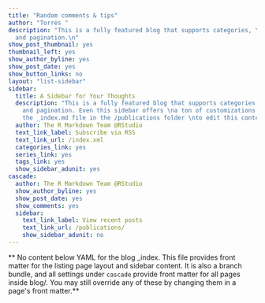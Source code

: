 ```yaml
---
title: "Random comments & tips"
author: "Torres "
description: "This is a fully featured blog that supports categories, \ntags, series,
  and pagination.\n"
show_post_thumbnail: yes
thumbnail_left: yes
show_author_byline: yes
show_post_date: yes
show_button_links: no
layout: "list-sidebar"
sidebar:
  title: A Sidebar for Your Thoughts
  description: "This is a fully featured blog that supports categories,\ntags, series,
    and pagination. Even this sidebar offers \na ton of customizations.\n\nCheck out
    the _index.md file in the /publications folder \nto edit this content. \n"
  author: The R Markdown Team @RStudio
  text_link_label: Subscribe via RSS
  text_link_url: /index.xml
  categories_link: yes
  series_link: yes
  tags_link: yes
  show_sidebar_adunit: yes
cascade:
  author: The R Markdown Team @RStudio
  show_author_byline: yes
  show_post_date: yes
  show_comments: yes
  sidebar:
    text_link_label: View recent posts
    text_link_url: /publications/
    show_sidebar_adunit: no
---
```


** No content below YAML for the blog _index. This file provides front matter for the listing page layout and sidebar content. It is also a branch bundle, and all settings under `cascade` provide front matter for all pages inside blog/. You may still override any of these by changing them in a page's front matter.**
